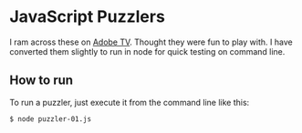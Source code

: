 # JavaScript Puzzlers
I ram across these on [Adobe TV][0].  Thought they were fun to play with.  I
have converted them slightly to run in node for quick testing on command line.

## How to run
To run a puzzler, just execute it from the command line like this:

    $ node puzzler-01.js




[0]: http://tv.adobe.com/watch/max-2013/javascript-puzzlers-puzzles-to-make-you-think-and-write-fewer-bugs/
